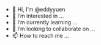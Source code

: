 - 👋 Hi, I’m @eddyyuen
- 👀 I’m interested in ...
- 🌱 I’m currently learning ...
- 💞️ I’m looking to collaborate on ...
- 📫 How to reach me ...

<!---
eddyyuen/eddyyuen is a ✨ special ✨ repository because its `README.md` (this file) appears on your GitHub profile.
You can click the Preview link to take a look at your changes.
--->
